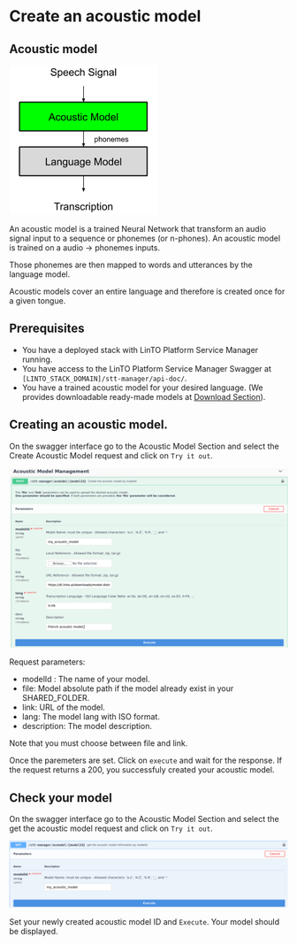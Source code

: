 # Create an acoustic model

## Acoustic model

<img src="/docs/use_cases/acoustic.png" />

An acoustic model is a trained Neural Network that transform an audio signal input to a sequence or phonemes (or n-phones).
An acoustic model is trained on a audio -> phonemes inputs.

Those phonemes are then mapped to words and utterances by the language model.

Acoustic models cover an entire language and therefore is created once for a given tongue.

## Prerequisites

* You have a deployed stack with LinTO Platform Service Manager running.
* You have access to the LinTO Platform Service Manager Swagger at `[LINTO_STACK_DOMAIN]/stt-manager/api-doc/`.
* You have a trained acoustic model for your desired language. (We provides downloadable ready-made models at [Download Section](/docs/developpers/apis/ASR/models)).

## Creating an acoustic model.

On the swagger interface go to the Acoustic Model Section and select the Create Acoustic Model request and click on `Try it out`.

<img src="/docs/use_cases/swagger_acoustic.png" />

Request parameters:
* modelId : The name of your model.
* file: Model absolute path if the model already exist in your SHARED_FOLDER.
* link: URL of the model.
* lang: The model lang with ISO format.
* description: The model description.

Note that you must choose between file and link.

Once the paremeters are set. Click on `execute` and wait for the response.
If the request returns a 200, you successfuly created your acoustic model.

## Check your model

On the swagger interface go to the Acoustic Model Section and select the get the acoustic model request and click on `Try it out`.

<img src="/docs/use_cases/acoustic_check.png" />

Set your newly created acoustic model ID and `Execute`. Your model should be displayed.